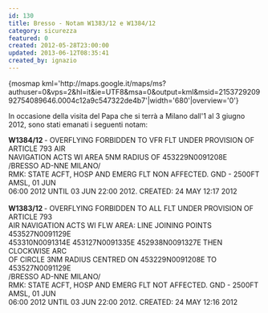 ```yaml
---
id: 130
title: Bresso - Notam W1383/12 e W1384/12
category: sicurezza
featured: 0
created: 2012-05-28T23:00:00
updated: 2013-06-12T08:35:41
created_by: ignazio
---
```

<p>
 {mosmap kml='http://maps.google.it/maps/ms?authuser=0&amp;vps=2&amp;hl=it&amp;ie=UTF8&amp;msa=0&amp;output=kml&amp;msid=215372920992754089646.0004c12a9c547322de4b7'|width='680'|overview='0'}
</p>
<p>
</p>
<p>
 In occasione della visita del Papa che si terrà a Milano dall'1 al 3 giugno 2012, sono stati emanati i seguenti notam:
</p>
<p>
 <strong>
  W1384/12
 </strong>
 - OVERFLYING FORBIDDEN TO VFR FLT UNDER PROVISION OF ARTICLE 793 AIR
 <br/>
 NAVIGATION ACTS WI AREA 5NM RADIUS OF 453229N0091208E
 <br/>
 /BRESSO AD-NNE MILANO/
 <br/>
 RMK: STATE ACFT, HOSP AND EMERG FLT NON AFFECTED. GND - 2500FT AMSL, 01 JUN
 <br/>
 06:00 2012 UNTIL 03 JUN 22:00 2012. CREATED: 24 MAY 12:17 2012
 <br/>
 <br/>
 <strong>
  W1383/12
 </strong>
 - OVERFLYING FORBIDDEN TO ALL FLT UNDER PROVISION OF ARTICLE 793
 <br/>
 AIR NAVIGATION ACTS WI FLW AREA: LINE JOINING POINTS 453527N0091129E
 <br/>
 453310N0091314E 453127N0091335E 452938N0091327E THEN CLOCKWISE ARC
 <br/>
 OF CIRCLE 3NM RADIUS CENTRED ON 453229N0091208E TO 453527N0091129E
 <br/>
 /BRESSO AD-NNE MILANO/
 <br/>
 RMK: STATE ACFT, HOSP AND EMERG FLT NOT AFFECTED. GND - 2500FT AMSL, 01 JUN
 <br/>
 06:00 2012 UNTIL 03 JUN 22:00 2012. CREATED: 24 MAY 12:16 2012
</p>
